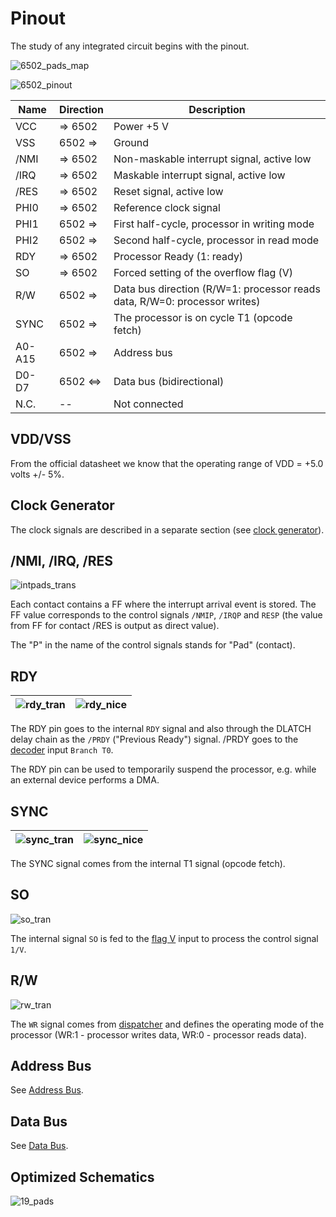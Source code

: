 # Pinout

The study of any integrated circuit begins with the pinout.

![6502_pads_map](/BreakingNESWiki/imgstore/6502/6502_pads_map.jpg)

![6502_pinout](/BreakingNESWiki/imgstore/6502/6502_pinout.png)

|Name|Direction|Description|
|---|---|---|
|VCC| => 6502     |Power +5 V|
|VSS| 6502 =>     |Ground|
|/NMI| => 6502  |Non-maskable interrupt signal, active low|
|/IRQ| => 6502  |Maskable interrupt signal, active low|
|/RES| => 6502  |Reset signal, active low|
|PHI0| => 6502 |Reference clock signal|
|PHI1| 6502 =>  |First half-cycle, processor in writing mode|
|PHI2| 6502 => |Second half-cycle, processor in read mode|
|RDY| => 6502 |Processor Ready (1: ready)|
|SO| => 6502 |Forced setting of the overflow flag (V)|
|R/W| 6502 => |Data bus direction (R/W=1: processor reads data, R/W=0: processor writes)|
|SYNC| 6502 => |The processor is on cycle T1 (opcode fetch)|
|A0-A15| 6502 => |Address bus|
|D0-D7| 6502 <=> |Data bus (bidirectional)|
|N.C.| -- |Not connected|

## VDD/VSS

From the official datasheet we know that the operating range of VDD = +5.0 volts +/- 5%.

## Clock Generator

The clock signals are described in a separate section (see [clock generator](clock.md)).

## /NMI, /IRQ, /RES

![intpads_trans](/BreakingNESWiki/imgstore/6502/intpads_trans.jpg)

Each contact contains a FF where the interrupt arrival event is stored. The FF value corresponds to the control signals `/NMIP`, `/IRQP` and `RESP` (the value from FF for contact /RES is output as direct value).

The "P" in the name of the control signals stands for "Pad" (contact).

## RDY

|![rdy_tran](/BreakingNESWiki/imgstore/6502/rdy_tran.jpg)|![rdy_nice](/BreakingNESWiki/imgstore/6502/rdy_nice.jpg)|
|---|---|

The RDY pin goes to the internal `RDY` signal and also through the DLATCH delay chain as the `/PRDY` ("Previous Ready") signal.
/PRDY goes to the [decoder](decoder.md) input `Branch T0`.

The RDY pin can be used to temporarily suspend the processor, e.g. while an external device performs a DMA.

## SYNC

|![sync_tran](/BreakingNESWiki/imgstore/6502/sync_tran.jpg)|![sync_nice](/BreakingNESWiki/imgstore/6502/sync_nice.jpg)|
|---|---|

The SYNC signal comes from the internal T1 signal (opcode fetch).

## SO

![so_tran](/BreakingNESWiki/imgstore/6502/so_tran.jpg)

The internal signal `SO` is fed to the [flag V](flags.md) input to process the control signal `1/V`.

## R/W

![rw_tran](/BreakingNESWiki/imgstore/6502/rw_tran.jpg)

The `WR` signal comes from [dispatcher](dispatch.md) and defines the operating mode of the processor (WR:1 - processor writes data, WR:0 - processor reads data).

## Address Bus

See [Address Bus](address_bus.md).

## Data Bus

See [Data Bus](data_bus.md).

## Optimized Schematics

![19_pads](/BreakingNESWiki/imgstore/6502/ttlworks/19_pads.png)

